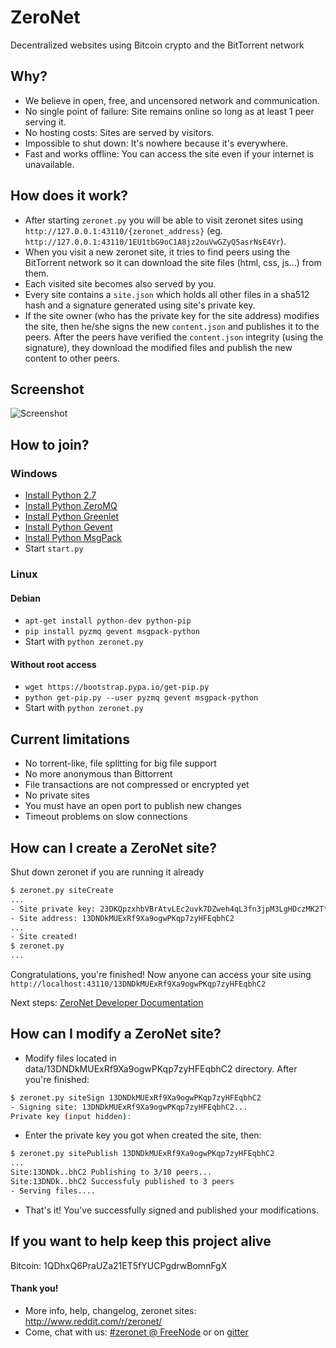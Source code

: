 # ZeroNet

Decentralized websites using Bitcoin crypto and the BitTorrent network


## Why?

* We believe in open, free, and uncensored network and communication.
* No single point of failure: Site remains online so long as at least 1 peer
  serving it.
* No hosting costs: Sites are served by visitors.
* Impossible to shut down: It's nowhere because it's everywhere.
* Fast and works offline: You can access the site even if your internet is
  unavailable.


## How does it work?

* After starting `zeronet.py` you will be able to visit zeronet sites using
  `http://127.0.0.1:43110/{zeronet_address}` (eg. 
  `http://127.0.0.1:43110/1EU1tbG9oC1A8jz2ouVwGZyQ5asrNsE4Vr`).
* When you visit a new zeronet site, it tries to find peers using the BitTorrent
  network so it can download the site files (html, css, js...) from them.
* Each visited site becomes also served by you.
* Every site contains a `site.json` which holds all other files in a sha512 hash
  and a signature generated using site's private key.
* If the site owner (who has the private key for the site address) modifies the
  site, then he/she signs the new `content.json` and publishes it to the peers.
  After the peers have verified the `content.json` integrity (using the
  signature), they download the modified files and publish the new content to
  other peers.


## Screenshot

![Screenshot](http://i.imgur.com/QaZhUCk.png)


## How to join?

### Windows

* [Install Python 2.7](https://www.python.org/ftp/python/2.7.9/python-2.7.9.msi)
* [Install Python ZeroMQ](http://zeronet.io/files/windows/pyzmq-14.4.1.win32-py2.7.exe)
* [Install Python Greenlet](http://zeronet.io/files/windows/greenlet-0.4.5.win32-py2.7.exe)
* [Install Python Gevent](http://zeronet.io/files/windows/gevent-1.0.1.win32-py2.7.exe)
* [Install Python MsgPack](http://zeronet.io/files/windows/msgpack-python-0.4.2.win32-py2.7.exe)
* Start `start.py`

### Linux

#### Debian

* `apt-get install python-dev python-pip` 
* `pip install pyzmq gevent msgpack-python`
* Start with `python zeronet.py`

#### Without root access

* `wget https://bootstrap.pypa.io/get-pip.py` 
* `python get-pip.py --user pyzmq gevent msgpack-python`
* Start with `python zeronet.py`

## Current limitations

* No torrent-like, file splitting for big file support
* No more anonymous than Bittorrent
* File transactions are not compressed or encrypted yet
* No private sites
* You must have an open port to publish new changes
* Timeout problems on slow connections


## How can I create a ZeroNet site?

Shut down zeronet if you are running it already

```bash
$ zeronet.py siteCreate
...
- Site private key: 23DKQpzxhbVBrAtvLEc2uvk7DZweh4qL3fn3jpM3LgHDczMK2TtYUq
- Site address: 13DNDkMUExRf9Xa9ogwPKqp7zyHFEqbhC2
...
- Site created!
$ zeronet.py
...
```

Congratulations, you're finished! Now anyone can access your site using
`http://localhost:43110/13DNDkMUExRf9Xa9ogwPKqp7zyHFEqbhC2`

Next steps: [ZeroNet Developer Documentation](https://github.com/HelloZeroNet/ZeroNet/wiki/ZeroNet-Developer-Documentation)


## How can I modify a ZeroNet site?

* Modify files located in data/13DNDkMUExRf9Xa9ogwPKqp7zyHFEqbhC2 directory.
  After you're finished:

```bash
$ zeronet.py siteSign 13DNDkMUExRf9Xa9ogwPKqp7zyHFEqbhC2
- Signing site: 13DNDkMUExRf9Xa9ogwPKqp7zyHFEqbhC2...
Private key (input hidden):
```

* Enter the private key you got when created the site, then:

```bash
$ zeronet.py sitePublish 13DNDkMUExRf9Xa9ogwPKqp7zyHFEqbhC2
...
Site:13DNDk..bhC2 Publishing to 3/10 peers...
Site:13DNDk..bhC2 Successfuly published to 3 peers
- Serving files....
```

* That's it! You've successfully signed and published your modifications.


## If you want to help keep this project alive

Bitcoin: 1QDhxQ6PraUZa21ET5fYUCPgdrwBomnFgX


#### Thank you!

* More info, help, changelog, zeronet sites: http://www.reddit.com/r/zeronet/
* Come, chat with us: [#zeronet @ FreeNode](https://kiwiirc.com/client/irc.freenode.net/zeronet) or on [gitter](https://gitter.im/HelloZeroNet/ZeroNet)
